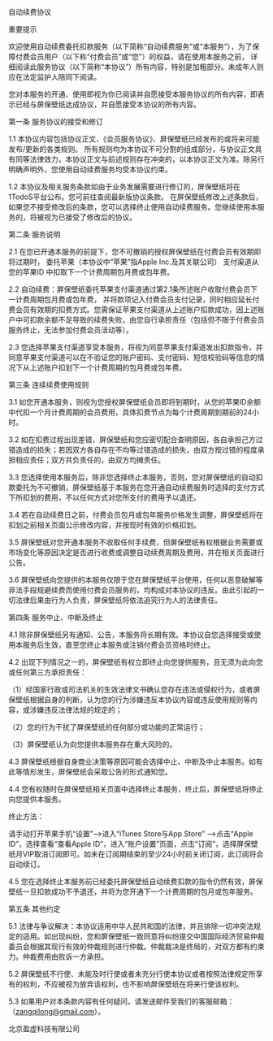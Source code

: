 自动续费协议

重要提示

欢迎使用自动续费委托扣款服务（以下简称“自动续费服务”或“本服务”），为了保障付费会员用户（以下称“付费会员”或“您”）的权益，请在使用本服务之前， 详细阅读此服务协议（以下简称“本协议”）所有内容，特别是加粗部分。未成年人则应在法定监护人陪同下阅读。

您对本服务的开通、使用即视为你已阅读并自愿接受本服务协议的所有内容，即表示已经与屏保壁纸达成协议，并自愿接受本协议的所有内容。

第一条 服务协议的接受和修订

1.1 本协议内容包括协议正文、《会员服务协议》、屏保壁纸已经发布的或将来可能发布/更新的各类规则。 所有规则均为本协议不可分割的组成部分，与协议正文具有同等法律效力，本协议正文与前述规则存在冲突的，以本协议正文为准。除另行明确声明外，您使用自动续费服务均受本协议约束。

1.2 本协议及相关服务条款如由于业务发展需要进行修订的，屏保壁纸将在1TodoS平台公布。您可前往查阅最新版协议条款。 在屏保壁纸修改上述条款后，如果您不接受修改后的条款，您可以选择终止使用自动续费服务。您继续使用本服务的，将被视为已接受了修改后的协议。

第二条 服务说明

2.1 在您已开通本服务的前提下，您不可撤销的授权屏保壁纸在付费会员有效期即将过期时， 委托苹果（本协议中“苹果”指Apple Inc.及其关联公司） 支付渠道从您的苹果ID 中扣取下一个计费周期包月费或包年费。

2.2 自动续费：屏保壁纸委托苹果支付渠道通过第2.1条所述账户收取付费会员下一计费周期包月费或包年费， 并将款项记入付费会员支付记录，同时相应延长付费会员有效期的扣费方式。您需保证苹果支付渠道从上述账户扣款成功，因上述账户中可扣款余额不足导致的续费失败，由您自行承担责任（包括但不限于付费会员服务终止，无法参加付费会员活动等）。

2.3 您选择苹果支付渠道享受本服务，将视为同意苹果支付渠道发出扣款指令，并同意苹果支付渠道可以在不验证您的账户密码、支付密码、短信校验码等信息的情况下从上述账户扣划下一个计费周期的包月费或包年费。

第三条 连续续费使用规则

3.1 如您开通本服务，则视为您授权屏保壁纸会员即将到期时，从您的苹果ID余额中代扣一个月计费周期的会员费用，具体扣费节点为每个计费周期到期前的24小时。

3.2 如在扣费过程出现差错，屏保壁纸和您应密切配合查明原因，各自承担己方过错造成的损失；若因双方各自存在不均等过错造成的损失，由双方按过错的程度承担相应责任；双方共负责任的，由双方均摊责任。

3.3 您选择使用本服务后，除非您选择终止本服务，否则，您对屏保壁纸的自动扣款委托为不可撤销，屏保壁纸基于本服务在您开通自动续费服务时选择的支付方式下所扣划的费用，不以任何方式对您所支付的费用予以退还。

3.4 若在自动续费日之前，付费会员包月或包年服务价格发生调整，屏保壁纸将在扣划之前相关页面公示修改内容，并按现时有效的价格扣划。

3.5 屏保壁纸对您开通本服务不收取任何手续费，但屏保壁纸有权根据业务需要或市场变化等原因决定是否进行收费或调整自动续费周期及费用，并在相关页面进行公告。

3.6 屏保壁纸向您提供的本服务仅限于您在屏保壁纸平台使用，任何以恶意破解等非法手段规避续费而使用付费会员服务的，均构成对本协议的违反。由此引起的一切法律后果由行为人负责，屏保壁纸将依法追究行为人的法律责任。

第四条 服务中止、中断及终止

4.1 除非屏保壁纸另有通知、公告，本服务将长期有效。本协议自您选择接受或使用本服务后生效，直至您终止本服务或注销付费会员资格时终止。

4.2 出现下列情况之一的，屏保壁纸有权立即终止向您提供服务，且无须为此向您或任何第三方承担责任：

（1）经国家行政或司法机关的生效法律文书确认您存在违法或侵权行为，或者屏保壁纸根据自身的判断，认为您的行为涉嫌违反本协议内容或违反使用规则等内容，或涉嫌违反法律法规的规定的；

（2）您的行为干扰了屏保壁纸的任何部分或功能的正常运行；

（3）屏保壁纸认为向您提供本服务存在重大风险的。

4.3 屏保壁纸根据自身商业决策等原因可能会选择中止、中断及中止本服务。如有此等情形发生，屏保壁纸会采取公告的形式通知您。

4.4 您有权随时在屏保壁纸相关页面中选择终止本服务，终止后，屏保壁纸将停止向您提供本服务。

终止方法：

请手动打开苹果手机“设置”——>进入“iTunes Store与App Store” ——>点击“Apple ID”，选择查看“查看Apple ID”，进入“账户设置”页面，点击“订阅”，选择屏保壁纸月VIP取消订阅即可。如未在订阅期结束的至少24小时前关闭订阅，此订阅将会自动续订。

4.5 您在选择终止本服务前已经委托屏保壁纸自动续费扣款的指令仍然有效，屏保壁纸一旦扣款成功不予退还，并将为您开通下一个计费周期的包月或包年服务。

第五条 其他约定

5.1 法律与争议解决：本协议适用中华人民共和国的法律，并且排除一切冲突法规定的适用。如出现纠纷，您和屏保壁纸一致同意将纠纷提交中国国际经济贸易仲裁委员会根据其现行有效的仲裁规则进行仲裁。仲裁裁决是终局的，对双方都有约束力。仲裁费用由败诉一方承担。

5.2 屏保壁纸不行使、未能及时行使或者未充分行使本协议或者按照法律规定所享有的权利，不应被视为放弃该权利，也不影响屏保壁纸在将来行使该权利。

5.3 如果用户对本条款内容有任何疑问，请发送邮件至我们的客服邮箱：（zangqilong@gmail.com）。

北京盈虚科技有限公司